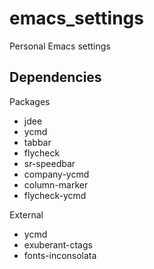emacs_settings
==============

Personal Emacs settings

Dependencies
------------

Packages

* jdee
* ycmd
* tabbar
* flycheck
* sr-speedbar
* company-ycmd
* column-marker
* flycheck-ycmd

External

* ycmd
* exuberant-ctags
* fonts-inconsolata
